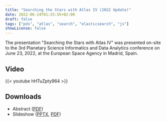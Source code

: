 ```yaml
---
title: "Searching the Stars with Atlas IV (2022 Update)"
date: 2022-06-24T01:25:55+02:00
draft: false
tags: ["pds", "atlas", "search", "elasticsearch", "js"]
showLicense: false
---
```


The presentation "Searching the Stars with Atlas IV" was presented on-site to the 3rd Planetary Science Informatics and Data Analytics conference on June 23, 2022, at the European Space Agency in Madrid, Spain. 

<!--more-->

## Video

{{< youtube hHTuZpty964 >}}

## Downloads

- Abstract ([PDF](https://www.cosmos.esa.int/documents/6109777/8769248/PSIDA2022_Abstracts+%281%29_Part50.pdf/6d361b2c-fa33-e909-9dbb-3ceed1bb03ed?t=1652804620726))
- Slideshow ([PPTX](/pptx/PSIDA_2022_SearchingTheStarsWithAtlas4.pptx), [PDF](/pdf/PSIDA_2022_SearchingTheStarsWithAtlas4.pdf))
